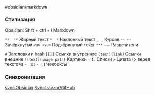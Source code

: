 #obsidian/markdown
### Стилизация
Obsidian: Shift + ctrl + i
[Markdown](https://skillbox.com/media/code/yazyk-razmetki-markdown-shpargalka-po-sintaksisu-s-primerami/)

`**  **`  Жирный текст
`*  *`   Наклонный текст
`_ _`  Курсив
`~~ ~~` Зачёркнутый
`<u> </u>` Подчёркнутый текст
`***` `---` Разделители

`#`  Заголовки и hash
`[[]]` Ссылки внутренние
`[text](link)` Ссылки внешние
`![text](image path)` Картинки
`-`  `1.`  Списки
`>` Цитата (> перед текстом)
`- [x]` `- []` Чекбоксы



### Синхронизация 
[sync Obsidian](https://www.youtube.com/watch?v=97GQ4rOt6Is)
[SyncTrayzor/GitHub](https://github.com/canton7/SyncTrayzor/releases/tag/v1.1.29)